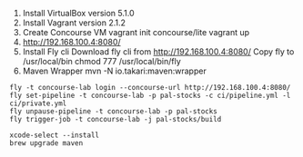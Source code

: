 1. Install VirtualBox version 5.1.0
2. Install Vagrant version 2.1.2
3. Create Concourse VM
    vagrant init concourse/lite
    vagrant up
4. http://192.168.100.4:8080/
5. Install Fly cli
    Download fly cli from http://192.168.100.4:8080/
    Copy fly to /usr/local/bin
    chmod 777 /usr/local/bin/fly
6. Maven Wrapper
    mvn -N io.takari:maven:wrapper
```
fly -t concourse-lab login --concourse-url http://192.168.100.4:8080/
fly set-pipeline -t concourse-lab -p pal-stocks -c ci/pipeline.yml -l ci/private.yml
fly unpause-pipeline -t concourse-lab -p pal-stocks
fly trigger-job -t concourse-lab -j pal-stocks/build
```
```
xcode-select --install
brew upgrade maven
```
